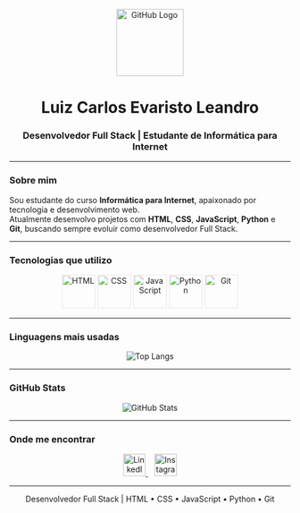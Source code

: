 <!-- Banner principal -->
<p align="center">
  <img src="https://cdn.jsdelivr.net/gh/devicons/devicon/icons/github/github-original-wordmark.svg" width="120" alt="GitHub Logo"/>
</p>

<h1 align="center">Luiz Carlos Evaristo Leandro</h1>
<h3 align="center">Desenvolvedor Full Stack | Estudante de Informática para Internet</h3>

---

### Sobre mim
Sou estudante do curso **Informática para Internet**, apaixonado por tecnologia e desenvolvimento web.  
Atualmente desenvolvo projetos com **HTML**, **CSS**, **JavaScript**, **Python** e **Git**, buscando sempre evoluir como desenvolvedor Full Stack.

---

### Tecnologias que utilizo
<p align="center" style="filter: brightness(1.2);">
  <img src="https://cdn.jsdelivr.net/gh/devicons/devicon/icons/html5/html5-original.svg" width="60" height="60" alt="HTML"/>
  <img src="https://cdn.jsdelivr.net/gh/devicons/devicon/icons/css3/css3-original.svg" width="60" height="60" alt="CSS"/>
  <img src="https://cdn.jsdelivr.net/gh/devicons/devicon/icons/javascript/javascript-original.svg" width="60" height="60" alt="JavaScript"/>
  <img src="https://cdn.jsdelivr.net/gh/devicons/devicon/icons/python/python-original.svg" width="60" height="60" alt="Python"/>
  <img src="https://cdn.jsdelivr.net/gh/devicons/devicon/icons/git/git-original.svg" width="60" height="60" alt="Git"/>
</p>

---

### Linguagens mais usadas
<p align="center">
  <img src="https://github-readme-stats.vercel.app/api/top-langs/?username=LuizCarlos2403&layout=compact&langs_count=6&theme=tokyonight&title_color=ffffff&text_color=cfcfcf&bg_color=0d1117" alt="Top Langs"/>
</p>

---

### GitHub Stats
<p align="center">
  <img src="https://github-readme-stats.vercel.app/api?username=LuizCarlos2403&show_icons=true&theme=tokyonight&title_color=ffffff&text_color=cfcfcf&bg_color=0d1117&icon_color=79c0ff" alt="GitHub Stats"/>
</p>

---

### Onde me encontrar
<p align="center">
  <a href="https://www.linkedin.com/in/SEU-LINKEDIN" target="_blank">
    <img src="https://cdn.jsdelivr.net/gh/devicons/devicon/icons/linkedin/linkedin-original.svg" width="40" alt="LinkedIn"/>
  </a>
  &nbsp;&nbsp;
  <a href="https://www.instagram.com/Luiz_Cale" target="_blank">
    <img src="https://cdn.jsdelivr.net/npm/simple-icons@v11/icons/instagram.svg" width="40" height="40" style="fill:#E4405F;" alt="Instagram"/>
  </a>
</p>

---

<p align="center">
  Desenvolvedor Full Stack | HTML • CSS • JavaScript • Python • Git
</p>
